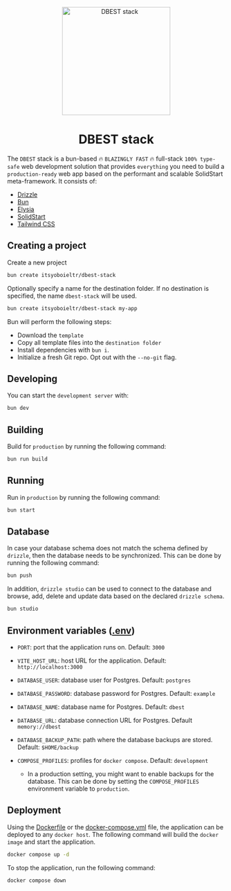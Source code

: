 <p align="center">
  <img src="https://github.com/itsyoboieltr/dbest-stack/assets/72046715/b04f7074-80e7-4af8-bdcd-5ce532cca213" width="250" alt="DBEST stack">
</p>

<h1 align="center">
  DBEST stack
</h1>

The `DBEST` stack is a bun-based 🔥 `BLAZINGLY FAST` 🔥 full-stack `100% type-safe` web development solution that provides `everything` you need to build a `production-ready` web app based on the performant and scalable SolidStart meta-framework. It consists of:

- [Drizzle](https://orm.drizzle.team)
- [Bun](https://bun.sh)
- [Elysia](https://elysiajs.com)
- [SolidStart](https://start.solidjs.com/)
- [Tailwind CSS](https://tailwindcss.com)

## Creating a project

Create a new project

```bash
bun create itsyoboieltr/dbest-stack
```

Optionally specify a name for the destination folder. If no destination is specified, the name `dbest-stack` will be used.

```bash
bun create itsyoboieltr/dbest-stack my-app
```

Bun will perform the following steps:

- Download the `template`
- Copy all template files into the `destination folder`
- Install dependencies with `bun i`.
- Initialize a fresh Git repo. Opt out with the `--no-git` flag.

## Developing

You can start the `development server` with:

```bash
bun dev
```

## Building

Build for `production` by running the following command:

```bash
bun run build
```

## Running

Run in `production` by running the following command:

```bash
bun start
```

## Database

In case your database schema does not match the schema defined by `drizzle`, then the database needs to be synchronized. This can be done by running the following command:

```bash
bun push
```

In addition, `drizzle studio` can be used to connect to the database and browse, add, delete and update data based on the declared `drizzle schema`.

```bash
bun studio
```

## Environment variables ([.env](.env.example))

- `PORT`: port that the application runs on. Default: `3000`

- `VITE_HOST_URL`: host URL for the application. Default: `http://localhost:3000`

- `DATABASE_USER`: database user for Postgres. Default: `postgres`

- `DATABASE_PASSWORD`: database password for Postgres. Default: `example`

- `DATABASE_NAME`: database name for Postgres. Default: `dbest`

- `DATABASE_URL`: database connection URL for Postgres. Default `memory://dbest`

- `DATABASE_BACKUP_PATH`: path where the database backups are stored. Default: `$HOME/backup`

- `COMPOSE_PROFILES`: profiles for `docker compose`. Default: `development`
  - In a production setting, you might want to enable backups for the database. This can be done by setting the `COMPOSE_PROFILES` environment variable to `production`.

## Deployment

Using the [Dockerfile](Dockerfile) or the [docker-compose.yml](docker-compose.yml) file, the application can be deployed to any `docker host`. The following command will build the `docker image` and start the application.

```bash
docker compose up -d
```

To stop the application, run the following command:

```bash
docker compose down
```
